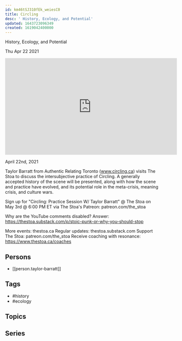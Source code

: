 ```yaml
---
id: km46tSJ310fEk_weiesC0
title: Circling
desc: ' History, Ecology, and Potential'
updated: 1643723096349
created: 1619042400000
---
```



 History, Ecology, and Potential

Thu Apr 22 2021

<iframe width="560" height="315" src="https://www.youtube.com/embed/nn_CanEFBPI" title="Circling: History, Ecology, and Potential w/ Taylor Barratt" frameborder="0" allow="accelerometer; autoplay; clipboard-write; encrypted-media; gyroscope; picture-in-picture" allowfullscreen ></iframe>

April 22nd, 2021

Taylor Barratt from Authentic Relating Toronto (www.circling.ca) visits The Stoa to discuss the intersubjective practice of Circling. A generally accepted history of the scene will be presented, along with how the scene and practice have evolved, and its potential role in the meta-crisis, meaning crisis, and culture wars.

Sign up for "Circling: Practice Session W/ Taylor Barratt" @ The Stoa on May 3rd @ 6:00 PM ET via The Stoa's Patreon: patreon.com/the_stoa

Why are the YouTube comments disabled? Answer: https://thestoa.substack.com/p/stoic-punk-or-why-you-should-stop

More events: thestoa.ca
Regular updates: thestoa.substack.com
Support The Stoa: patreon.com/the_stoa
Receive coaching with resonance: https://www.thestoa.ca/coaches

## Persons

- [[person.taylor-barratt]]

## Tags

- #history
- #ecology

## Topics



## Series



